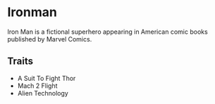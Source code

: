 # Ironman
Iron Man is a fictional superhero appearing in American comic books published by Marvel Comics.

## Traits

* A Suit To Fight Thor
* Mach 2 Flight
* Alien Technology
